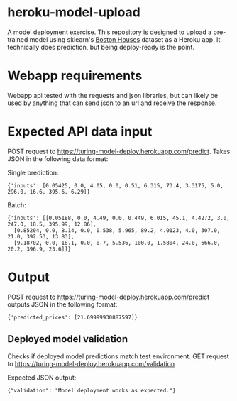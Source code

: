 # heroku-model-upload

A model deployment exercise. This repository is designed to upload a pre-trained model using sklearn's [Boston Houses](https://scipy-lectures.org/packages/scikit-learn/auto_examples/plot_boston_prediction.html) dataset as a Heroku app. It technically does prediction, but being deploy-ready is the point.

# Webapp requirements

Webapp api tested with the requests and json libraries, but can likely be used by anything that can send json to an url and receive the response.

# Expected API data input

POST request to https://turing-model-deploy.herokuapp.com/predict. Takes JSON in the following data format:

Single prediction:

 ```
{'inputs': [0.05425, 0.0, 4.05, 0.0, 0.51, 6.315, 73.4, 3.3175, 5.0, 296.0, 16.6, 395.6, 6.29]}
```

Batch:

```
{'inputs': [[0.05188, 0.0, 4.49, 0.0, 0.449, 6.015, 45.1, 4.4272, 3.0, 247.0, 18.5, 395.99, 12.86],
  [0.85204, 0.0, 8.14, 0.0, 0.538, 5.965, 89.2, 4.0123, 4.0, 307.0, 21.0, 392.53, 13.83],
  [9.18702, 0.0, 18.1, 0.0, 0.7, 5.536, 100.0, 1.5804, 24.0, 666.0, 20.2, 396.9, 23.6]]}
```

# Output

POST request to https://turing-model-deploy.herokuapp.com/predict outputs JSON in the following format:

```
{'predicted_prices': [21.69999930887597]}
```


## Deployed model validation

Checks if deployed model predictions match test environment. GET request to https://turing-model-deploy.herokuapp.com/validation

Expected JSON output:
 ```
{"validation": "Model deployment works as expected."}
 ```
